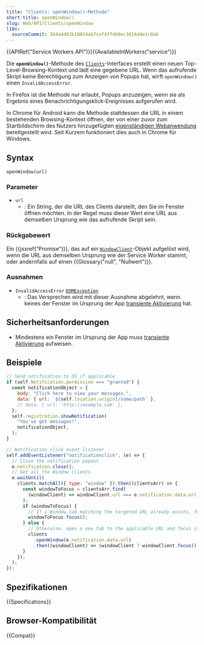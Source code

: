 ```yaml
---
title: "Clients: openWindow()-Methode"
short-title: openWindow()
slug: Web/API/Clients/openWindow
l10n:
  sourceCommit: 364a4d02b10854ab7cef4ff4b0ec3616d4e1c8ab
---
```


{{APIRef("Service Workers API")}}{{AvailableInWorkers("service")}}

Die **`openWindow()`**-Methode des [`Clients`](/de/docs/Web/API/Clients)-Interfaces erstellt einen neuen Top-Level-Browsing-Kontext und lädt eine gegebene URL. Wenn das aufrufende Skript keine Berechtigung zum Anzeigen von Popups hat, wirft `openWindow()` einen `InvalidAccessError`.

In Firefox ist die Methode nur erlaubt, Popups anzuzeigen, wenn sie als Ergebnis eines Benachrichtigungsklick-Ereignisses aufgerufen wird.

In Chrome für Android kann die Methode stattdessen die URL in einem bestehenden Browsing-Kontext öffnen, der von einer zuvor zum Startbildschirm des Nutzers hinzugefügten [eigenständigen Webanwendung](/de/docs/Web/Progressive_web_apps) bereitgestellt wird. Seit Kurzem funktioniert dies auch in Chrome für Windows.

## Syntax

```js-nolint
openWindow(url)
```

### Parameter

- `url`
  - : Ein String, der die URL des Clients darstellt, den Sie im Fenster öffnen möchten. In der Regel muss dieser Wert eine URL aus demselben Ursprung wie das aufrufende Skript sein.

### Rückgabewert

Ein {{jsxref("Promise")}}, das auf ein [`WindowClient`](/de/docs/Web/API/WindowClient)-Objekt aufgelöst wird, wenn die URL aus demselben Ursprung wie der Service Worker stammt, oder andernfalls auf einen {{Glossary("null", "Nullwert")}}.

### Ausnahmen

- `InvalidAccessError` [`DOMException`](/de/docs/Web/API/DOMException)
  - : Das Versprechen wird mit dieser Ausnahme abgelehnt, wenn keines der Fenster im Ursprung der App [transiente Aktivierung](/de/docs/Web/Security/User_activation) hat.

## Sicherheitsanforderungen

- Mindestens ein Fenster im Ursprung der App muss [transiente Aktivierung](/de/docs/Web/Security/User_activation) aufweisen.

## Beispiele

```js
// Send notification to OS if applicable
if (self.Notification.permission === "granted") {
  const notificationObject = {
    body: "Click here to view your messages.",
    data: { url: `${self.location.origin}/some/path` },
    // data: { url: 'http://example.com' },
  };
  self.registration.showNotification(
    "You've got messages!",
    notificationObject,
  );
}

// Notification click event listener
self.addEventListener("notificationclick", (e) => {
  // Close the notification popout
  e.notification.close();
  // Get all the Window clients
  e.waitUntil(
    clients.matchAll({ type: "window" }).then((clientsArr) => {
      const windowToFocus = clientsArr.find(
        (windowClient) => windowClient.url === e.notification.data.url,
      );
      if (windowToFocus) {
        // If a Window tab matching the targeted URL already exists, focus that;
        windowToFocus.focus();
      } else {
        // Otherwise, open a new tab to the applicable URL and focus it.
        clients
          .openWindow(e.notification.data.url)
          .then((windowClient) => (windowClient ? windowClient.focus() : null));
      }
    }),
  );
});
```

## Spezifikationen

{{Specifications}}

## Browser-Kompatibilität

{{Compat}}
